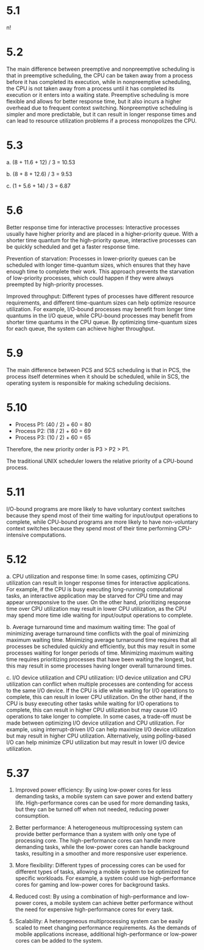 # 5.1 

n!

# 5.2

The main difference between preemptive and nonpreemptive scheduling is that in preemptive scheduling, the CPU can be taken away from a process before it has completed its execution, while in nonpreemptive scheduling, the CPU is not taken away from a process until it has completed its execution or it enters into a waiting state. Preemptive scheduling is more flexible and allows for better response time, but it also incurs a higher overhead due to frequent context switching. Nonpreemptive scheduling is simpler and more predictable, but it can result in longer response times and can lead to resource utilization problems if a process monopolizes the CPU.

# 5.3

a. (8 + 11.6 + 12) / 3 = 10.53

b. (8 + 8 + 12.6) / 3 = 9.53

c. (1 + 5.6 + 14) / 3 = 6.87

# 5.6

Better response time for interactive processes: Interactive processes usually have higher priority and are placed in a higher-priority queue. With a shorter time quantum for the high-priority queue, interactive processes can be quickly scheduled and get a faster response time.

Prevention of starvation: Processes in lower-priority queues can be scheduled with longer time-quantum sizes, which ensures that they have enough time to complete their work. This approach prevents the starvation of low-priority processes, which could happen if they were always preempted by high-priority processes.

Improved throughput: Different types of processes have different resource requirements, and different time-quantum sizes can help optimize resource utilization. For example, I/O-bound processes may benefit from longer time quantums in the I/O queue, while CPU-bound processes may benefit from shorter time quantums in the CPU queue. By optimizing time-quantum sizes for each queue, the system can achieve higher throughput.

# 5.9

The main difference between PCS and SCS scheduling is that in PCS, the process itself determines when it should be scheduled, while in SCS, the operating system is responsible for making scheduling decisions.

# 5.10

- Process P1: (40 / 2) + 60 = 80
- Process P2: (18 / 2) + 60 = 69
- Process P3: (10 / 2) + 60 = 65

Therefore, the new priority order is P3 > P2 > P1.

The traditional UNIX scheduler lowers the relative priority of a CPU-bound process.

# 5.11

I/O-bound programs are more likely to have voluntary context switches because they spend most of their time waiting for input/output operations to complete, while CPU-bound programs are more likely to have non-voluntary context switches because they spend most of their time performing CPU-intensive computations.

# 5.12

a. CPU utilization and response time: In some cases, optimizing CPU utilization can result in longer response times for interactive applications. For example, if the CPU is busy executing long-running computational tasks, an interactive application may be starved for CPU time and may appear unresponsive to the user. On the other hand, prioritizing response time over CPU utilization may result in lower CPU utilization, as the CPU may spend more time idle waiting for input/output operations to complete.

b. Average turnaround time and maximum waiting time: The goal of minimizing average turnaround time conflicts with the goal of minimizing maximum waiting time. Minimizing average turnaround time requires that all processes be scheduled quickly and efficiently, but this may result in some processes waiting for longer periods of time. Minimizing maximum waiting time requires prioritizing processes that have been waiting the longest, but this may result in some processes having longer overall turnaround times.

c. I/O device utilization and CPU utilization: I/O device utilization and CPU utilization can conflict when multiple processes are contending for access to the same I/O device. If the CPU is idle while waiting for I/O operations to complete, this can result in lower CPU utilization. On the other hand, if the CPU is busy executing other tasks while waiting for I/O operations to complete, this can result in higher CPU utilization but may cause I/O operations to take longer to complete. In some cases, a trade-off must be made between optimizing I/O device utilization and CPU utilization. For example, using interrupt-driven I/O can help maximize I/O device utilization but may result in higher CPU utilization. Alternatively, using polling-based I/O can help minimize CPU utilization but may result in lower I/O device utilization.

# 5.37

1. Improved power efficiency: By using low-power cores for less demanding tasks, a mobile system can save power and extend battery life. High-performance cores can be used for more demanding tasks, but they can be turned off when not needed, reducing power consumption.

2. Better performance: A heterogeneous multiprocessing system can provide better performance than a system with only one type of processing core. The high-performance cores can handle more demanding tasks, while the low-power cores can handle background tasks, resulting in a smoother and more responsive user experience.

3. More flexibility: Different types of processing cores can be used for different types of tasks, allowing a mobile system to be optimized for specific workloads. For example, a system could use high-performance cores for gaming and low-power cores for background tasks.

4. Reduced cost: By using a combination of high-performance and low-power cores, a mobile system can achieve better performance without the need for expensive high-performance cores for every task.

5. Scalability: A heterogeneous multiprocessing system can be easily scaled to meet changing performance requirements. As the demands of mobile applications increase, additional high-performance or low-power cores can be added to the system.
